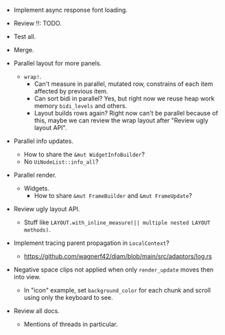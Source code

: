 * Implement async response font loading.
* Review !!: TODO.
* Test all.
* Merge.

* Parallel layout for more panels.
    - `wrap!`.
        - Can't measure in parallel, mutated row, constrains of each item affected by previous item.
        - Can sort bidi in parallel? Yes, but right now we reuse heap work memory `bidi_levels` and others.
        - Layout builds rows again? Right now can't be parallel because of this, maybe we can review the wrap layout after
          "Review ugly layout API".

* Parallel info updates.
    - How to share the `&mut WidgetInfoBuilder`?
    - No `UiNodeList::info_all`?

* Parallel render.
    - Widgets.
        - How to share `&mut FrameBuilder` and `&mut FrameUpdate`?

* Review ugly layout API.
    - Stuff like `LAYOUT.with_inline_measure(|| multiple nested LAYOUT methods)`.

* Implement tracing parent propagation in `LocalContext`?
    - https://github.com/wagnerf42/diam/blob/main/src/adaptors/log.rs

* Negative space clips not applied when only `render_update` moves then into view.
    - In "icon" example, set `background_color` for each chunk and scroll using only the keyboard to see.

* Review all docs.
    - Mentions of threads in particular.
